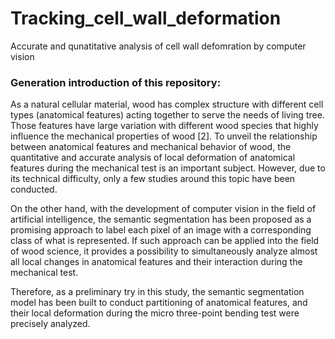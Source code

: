 # Tracking_cell_wall_deformation

 Accurate and qunatitative analysis of cell wall defomration by computer vision

### Generation introduction of this repository:

As a natural cellular material, wood has complex structure with
different cell types (anatomical features) acting together to serve the needs
of living tree. Those features have large variation with different wood
species that highly influence the mechanical properties of wood [2]. To unveil
the relationship between anatomical features and mechanical behavior of wood, the
quantitative and accurate analysis of local deformation of anatomical features during
the mechanical test is an important subject. However, due to its technical
difficulty, only a few studies around this topic have been conducted.

On the other hand, with the development of computer vision in the
field of artificial intelligence, the semantic segmentation has been proposed
as a promising approach to label each pixel of an image with a corresponding
class of what is represented. If such approach can be applied into the field of
wood science, it provides a possibility to simultaneously analyze almost all
local changes in anatomical features and their interaction during the mechanical
test.

Therefore, as a preliminary try in this study, the semantic
segmentation model has been built to conduct partitioning of anatomical
features, and their local deformation during the micro three-point bending test
were precisely analyzed.
